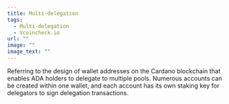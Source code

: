 ```yaml
---
title: Multi-delegation
tags:
  - Multi-delegation
  - Vcoincheck.io
url: ""
image: ""
image_text: ""
---
```


Referring to the design of wallet addresses on the Cardano blockchain that enables ADA holders to delegate to multiple pools. Numerous accounts can be created within one wallet, and each account has its own staking key for delegators to sign delegation transactions.

